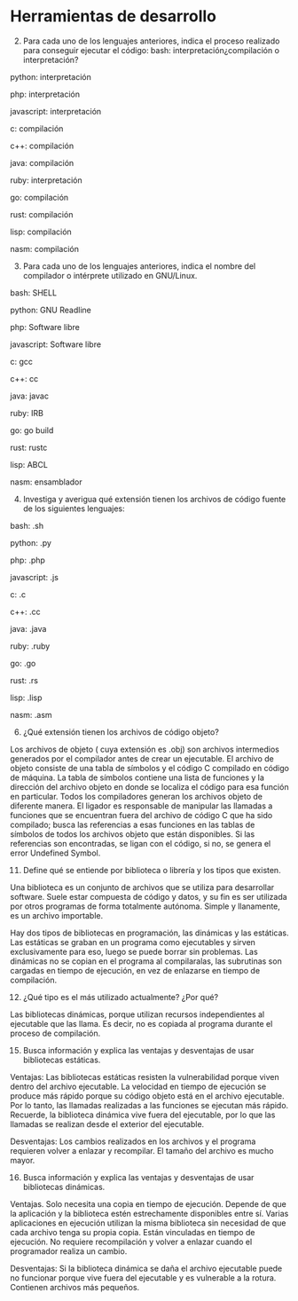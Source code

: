 # Herramientas de desarrollo



2. Para cada uno de los lenguajes anteriores, indica el proceso realizado para conseguir ejecutar el código: bash: interpretación¿compilación o interpretación?

python: interpretación

php: interpretación

javascript: interpretación

c: compilación 

c++: compilación

java: compilación 

ruby: interpretación 

go: compilación

rust: compilación

lisp: compilación

nasm: compilación



3. Para cada uno de los lenguajes anteriores, indica el nombre del compilador o intérprete utilizado en GNU/Linux.

bash: SHELL

python: GNU Readline

php: Software libre 

javascript: Software libre

c: gcc 

c++: cc

java: javac

ruby: IRB

go: go build

rust: rustc

lisp: ABCL

nasm: ensamblador



4. Investiga y averigua qué extensión tienen los archivos de código fuente de los siguientes lenguajes:

bash: .sh 

python: .py

php: .php

javascript: .js

c: .c

c++: .cc

java: .java

ruby: .ruby

go: .go

rust: .rs

lisp: .lisp

nasm: .asm

6. ¿Qué extensión tienen los archivos de código objeto?

Los archivos de objeto ( cuya extensión es .obj) son archivos intermedios generados por el compilador antes de crear un ejecutable. El archivo de objeto consiste de una tabla de símbolos y el código C compilado en código de máquina. La tabla de símbolos contiene una lista de funciones y la dirección del archivo objeto en donde se localiza el código para esa función en particular. Todos los compiladores generan los archivos objeto de diferente manera. El ligador es responsable de manipular las llamadas a funciones que se encuentran fuera del archivo de código C que ha sido compilado; busca las referencias a esas funciones en las tablas de símbolos de todos los archivos objeto que están disponibles. Si las referencias son encontradas, se ligan con el código, si no, se genera el error Undefined Symbol.



11. Define qué se entiende por biblioteca o librería y los tipos que existen.

Una biblioteca es un conjunto de archivos que se utiliza para desarrollar software. Suele estar compuesta de código y datos, y su fin es ser utilizada por otros programas de forma totalmente autónoma. Simple y llanamente, es un archivo importable. 

Hay dos tipos de bibliotecas en programación, las dinámicas y las estáticas. Las estáticas se graban en un programa como ejecutables y sirven exclusivamente para eso, luego se puede borrar sin problemas. Las dinámicas no se copian en el programa al compilaralas, las subrutinas son cargadas en tiempo de ejecución, en vez de enlazarse en tiempo de compilación. 



12. ¿Qué tipo es el más utilizado actualmente? ¿Por qué?

Las bibliotecas dinámicas, porque utilizan recursos independientes al ejecutable que las llama. Es decir, no es copiada al programa durante el proceso de compilación.



15. Busca información y explica las ventajas y desventajas de usar bibliotecas estáticas.

Ventajas: Las bibliotecas estáticas resisten la vulnerabilidad porque viven dentro del archivo ejecutable. La velocidad en tiempo de ejecución se produce más rápido porque su código objeto está en el archivo ejecutable. Por lo tanto, las llamadas realizadas a las funciones se ejecutan más rápido. Recuerde, la biblioteca dinámica vive fuera del ejecutable, por lo que las llamadas se realizan desde el exterior del ejecutable.

Desventajas: Los cambios realizados en los archivos y el programa requieren volver a enlazar y recompilar. El tamaño del archivo es mucho mayor.



16. Busca información y explica las ventajas y desventajas de usar bibliotecas dinámicas.

Ventajas. Solo necesita una copia en tiempo de ejecución. Depende de que la aplicación y la biblioteca estén estrechamente disponibles entre sí. Varias aplicaciones en ejecución utilizan la misma biblioteca sin necesidad de que cada archivo tenga su propia copia. Están vinculadas en tiempo de ejecución. No requiere recompilación y volver a enlazar cuando el programador realiza un cambio.

Desventajas: Si la biblioteca dinámica se daña el archivo ejecutable puede no funcionar porque vive fuera del ejecutable y es vulnerable a la rotura. Contienen archivos más pequeños.